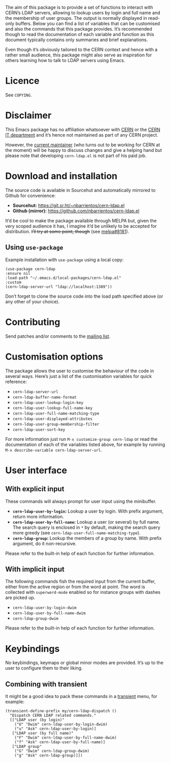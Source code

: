 The aim of this package is to provide a set of functions to interact
with CERN&rsquo;s LDAP servers, allowing to lookup users by login and full
name and the membership of user groups. The output is normally
displayed in read-only buffers. Below you can find a list of variables
that can be customised and also the commands that this package
provides. It&rsquo;s recommended though to read the documentation of each
variable and function as this document typically contains only
summaries and brief explanations.

Even though it&rsquo;s obviously tailored to the CERN context and hence with
a rather small audience, this package might also serve as inspiration
for others learning how to talk to LDAP servers using Emacs.


# Licence

See `COPYING`.


# Disclaimer

This Emacs package has no affiliation whatsoever with [CERN](https://home.cern) or the [CERN
IT department](https://information-technology.web.cern.ch/) and it&rsquo;s hence not maintained as part of any CERN
project.

However, the [current maintainer](https://cern.ch/nacho) (who turns out to be working for CERN
at the moment) will be happy to discuss changes and give a helping
hand but please note that developing `cern-ldap.el` is not part of his
paid job.


# Download and installation

The source code is available in Sourcehut and automatically mirrored
to Github for convenience:

-   **Sourcehut:** <https://git.sr.ht/~nbarrientos/cern-ldap.el>
-   **Github (mirror):** <https://github.com/nbarrientos/cern-ldap.el>

It&rsquo;d be cool to make the package available through MELPA but, given
the very scoped audience it has, I imagine it&rsquo;d be unlikely to be
accepted for distribution. <del>I&rsquo;ll try at some point, though</del> (see
[melpa#8181](https://github.com/melpa/melpa/pull/8181)).


## Using `use-package`

Example installation with `use-package` using a local copy:

    (use-package cern-ldap
    :ensure nil
    :load-path "~/.emacs.d/local-packages/cern-ldap.el"
    :custom
    (cern-ldap-server-url "ldap://localhost:1389"))

Don&rsquo;t forget to clone the source code into the load path specified
above (or any other of your choice).


# Contributing

Send patches and/or comments to the [mailing list](https://lists.sr.ht/~nbarrientos/cern-ldap.el).


# Customisation options

The package allows the user to customise the behaviour of the code in
several ways. Here&rsquo;s just a list of the customisation variables for
quick reference:

-   `cern-ldap-server-url`
-   `cern-ldap-buffer-name-format`
-   `cern-ldap-user-lookup-login-key`
-   `cern-ldap-user-lookup-full-name-key`
-   `cern-ldap-user-full-name-matching-type`
-   `cern-ldap-user-displayed-attributes`
-   `cern-ldap-user-group-membership-filter`
-   `cern-ldap-user-sort-key`

For more information just run `M-x customize-group cern-ldap` or read
the documentation of each of the variables listed above, for example
by running `M-x describe-variable cern-ldap-server-url`.


# User interface


## With explicit input

These commands will always prompt for user input using the minibuffer.

-   **`cern-ldap-user-by-login`:** Lookup a user by login. With prefix
    argument, return more information.
-   **`cern-ldap-user-by-full-name`:** Lookup a user (or several) by full
    name. The search query is enclosed in `*` by default, making the
    search query more greedy (see
    `cern-ldap-user-full-name-matching-type`).
-   **`cern-ldap-group`:** Lookup the members of a group by name. With
    prefix argument, do it non-recursive.

Please refer to the built-in help of each function for further
information.


## With implicit input

The following commands fish the required input from the current
buffer, either from the active region or from the word at point. The
word is collected with `superword-mode` enabled so for instance groups
with dashes are picked up.

-   `cern-ldap-user-by-login-dwim`
-   `cern-ldap-user-by-full-name-dwim`
-   `cern-ldap-group-dwim`

Please refer to the built-in help of each function for further
information.


# Keybindings

No keybindings, keymaps or global minor modes are provided. It&rsquo;s up to
the user to configure them to their liking.


## Combining with transient

It might be a good idea to pack these commands in a [transient](https://github.com/magit/transient) menu,
for example:

    (transient-define-prefix my/cern-ldap-dispatch ()
      "Dispatch CERN LDAP related commands."
      [["LDAP user (by login)"
        ("U" "Dwim" cern-ldap-user-by-login-dwim)
        ("u" "Ask" cern-ldap-user-by-login)]
       ["LDAP user (by full name)"
        ("F" "Dwim" cern-ldap-user-by-full-name-dwim)
        ("f" "Ask" cern-ldap-user-by-full-name)]
       ["LDAP group"
        ("G" "Dwim" cern-ldap-group-dwim)
        ("g" "Ask" cern-ldap-group)]])

